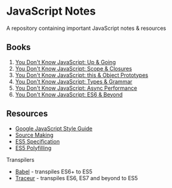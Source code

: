 # JavaScript Notes
A repository containing important JavaScript notes & resources

## Books
1. [You Don't Know JavaScript: Up & Going](https://www.oreilly.com/library/view/you-dont-know/9781491924471/)
2. [You Don't Know JavaScript: Scope & Closures](https://www.oreilly.com/library/view/you-dont-know/9781449335571/?_gl=1*1ue0yd7*_ga*MjA4MjY3MDQ0Mi4xNjc2Mjc1MzAz*_ga_092EL089CH*MTY3NjMzNjI5MS4yLjAuMTY3NjMzNjI5Ni41NS4wLjA.)
3. [You Don't Know JavaScript: this & Object Prototypes](https://www.oreilly.com/library/view/you-dont-know/9781491905142/)
4. [You Don't Know JavaScript: Types & Grammar](https://www.oreilly.com/library/view/you-dont-know/9781491905159/)
5. [You Don't Know JavaScript: Async Performance](https://www.oreilly.com/library/view/you-dont-know/9781491905197/)
6. [You Don't Know JavaScript: ES6 & Beyond](https://www.oreilly.com/library/view/you-dont-know/9781491905241/)

## Resources

* [Google JavaScript Style Guide](https://google.github.io/styleguide/jsguide.html)
* [Source Making](https://sourcemaking.com/)
* [ES5 Specification](https://262.ecma-international.org/5.1/)
* [ES5 Polyfilling](https://github.com/es-shims/es5-shim)

Transpilers
* [Babel](https://babeljs.io) - transpiles ES6+ to ES5
* [Traceur](https://github.com/google/traceur-compiler) - transpiles ES6, ES7 and beyond to ES5